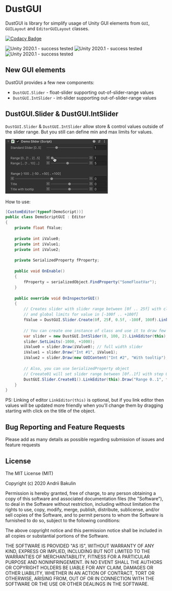 # DustGUI

DustGUI is library for simplify usage of Unity GUI elements from `GUI`, `GUILayout` and `EditorGUILayout` classes.

[![Codacy Badge](https://app.codacy.com/project/badge/Grade/80ec7878cd8d4a6c91244470fe5a1435)](https://www.codacy.com/manual/andrii-bakulin/DustGUI?utm_source=github.com&amp;utm_medium=referral&amp;utm_content=andrii-bakulin/DustGUI&amp;utm_campaign=Badge_Grade)

![Unity 2020.1 - success tested](https://img.shields.io/static/v1?label=Unity%202020.1&message=tested&color=success)
![Unity 2020.1 - success tested](https://img.shields.io/static/v1?label=Unity%202019.4&message=tested&color=success)
![Unity 2020.1 - success tested](https://img.shields.io/static/v1?label=Unity%202018.4&message=tested&color=success)

## New GUI elements

DustGUI provides a few new components:

- `DustGUI.Slider` - float-slider supporting out-of-slider-range values
- `DustGUI.IntSlider` - int-slider supporting out-of-slider-range values

## DustGUI.Slider & DustGUI.IntSlider

`DustGUI.Slider` & `DustGUI.IntSlider` allow store & control values outside of the slider range. But you still can define min and max limits for values.

![DustGUI.Slider](https://github.com/andrii-bakulin/DustGUI/blob/master/Wiki/images/DustGUI-Slider-Preview.gif)

How to use:

```C#
[CustomEditor(typeof(DemoScript))]
public class DemoScriptGUI : Editor
{
    private float fValue;
    
    private int iValue0;
    private int iValue1;
    private int iValue2;
    
    private SerializedProperty fProperty;
    
    public void OnEnable()
    {
        fProperty = serializedObject.FindProperty("SomeFloatVar");
    }

    public override void OnInspectorGUI()
    {
        // Creates slider with slider range between [0f .. 25f] with click-step 0.5f 
        // and global limits for value in [-100f .. +100f]
        fValue = DustGUI.Slider.Create(0f, 25f, 0.5f, -100f, 100f).LinkEditor(this).Draw("Var Label", fValue);
        
        // You can create one instance of class and use it to draw few same sliders
        var slider = new DustGUI.IntSlider(0, 100, 2).LinkEditor(this);
        slider.SetLimits(-1000, +1000);
        iValue0 = slider.Draw(iValue0); // full width slider
        iValue1 = slider.Draw("Int #1", iValue1); 
        iValue2 = slider.Draw(new GUIContent("Int #2", "With tooltip"), iValue2); 
        
        // Also, you can use SerializedProperty object
        // Creeate01 will set slider range between [0f..1f] with step 0.01f and limits [0f..1f]
        DustGUI.Slider.Create01().LinkEditor(this).Draw("Range 0..1", fProperty);
    }
}
```

PS: Linking of editor `LinkEditor(this)` is optional, but if you link editor then values will be updated more friendly when you'll change them by dragging starting with click on the title of the object.

## Bug Reporting and Feature Requests

Please add as many details as possible regarding submission of issues and feature requests

## License

The MIT License (MIT)

Copyright (c) 2020 Andrii Bakulin

Permission is hereby granted, free of charge, to any person obtaining a copy of this software and associated documentation files (the "Software"), to deal in the Software without restriction, including without limitation the rights to use, copy, modify, merge, publish, distribute, sublicense, and/or sell copies of the Software, and to permit persons to whom the Software is furnished to do so, subject to the following conditions:

The above copyright notice and this permission notice shall be included in all copies or substantial portions of the Software.

THE SOFTWARE IS PROVIDED "AS IS", WITHOUT WARRANTY OF ANY KIND, EXPRESS OR IMPLIED, INCLUDING BUT NOT LIMITED TO THE WARRANTIES OF MERCHANTABILITY, FITNESS FOR A PARTICULAR PURPOSE AND NONINFRINGEMENT. IN NO EVENT SHALL THE AUTHORS OR COPYRIGHT HOLDERS BE LIABLE FOR ANY CLAIM, DAMAGES OR OTHER LIABILITY, WHETHER IN AN ACTION OF CONTRACT, TORT OR OTHERWISE, ARISING FROM, OUT OF OR IN CONNECTION WITH THE SOFTWARE OR THE USE OR OTHER DEALINGS IN THE SOFTWARE.
